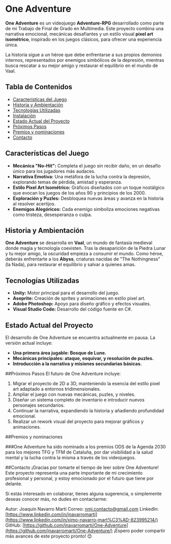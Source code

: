 # One Adventure

**One Adventure** es un videojuego **Adventure-RPG** desarrollado como parte de mi Trabajo de Final de Grado en Multimedia. Este proyecto combina una narrativa emocional, mecánicas desafiantes y un estilo visual **pixel art isométrico**, inspirado en los juegos clásicos, para ofrecer una experiencia única.  

La historia sigue a un héroe que debe enfrentarse a sus propios demonios internos, representados por enemigos simbólicos de la depresión, mientras busca rescatar a su mejor amigo y restaurar el equilibrio en el mundo de Vaal.  

## Tabla de Contenidos

- [Características del Juego](#características-del-juego)  
- [Historia y Ambientación](#historia-y-ambientación)  
- [Tecnologías Utilizadas](#tecnologías-utilizadas)  
- [Instalación](#instalación)  
- [Estado Actual del Proyecto](#estado-actual-del-proyecto)  
- [Próximos Pasos](#próximos-pasos)
- [Premios y nominaciones](#premios-y-nominaciones)   
- [Contacto](#contacto)  

## Características del Juego

- **Mecánica "No-Hit":** Completa el juego sin recibir daño, en un desafío único para los jugadores más audaces.  
- **Narrativa Emotiva:** Una metáfora de la lucha contra la depresión, explorando temas de pérdida, amistad y esperanza.  
- **Estilo Pixel Art Isométrico:** Gráficos diseñados con un toque nostálgico que evocan los juegos de los años 90 y principios de los 2000.  
- **Exploración y Puzles:** Desbloquea nuevas áreas y avanza en la historia al resolver acertijos.  
- **Enemigos Alegóricos:** Cada enemigo simboliza emociones negativas como tristeza, desesperanza o culpa.  

## Historia y Ambientación

**One Adventure** se desarrolla en **Vaal**, un mundo de fantasía medieval donde magia y tecnología coexisten. Tras la desaparición de la Piedra Lunar y tu mejor amigo, la oscuridad empieza a consumir el mundo. Como héroe, deberás enfrentarte a los **Abyss**, criaturas nacidas de "The Nothingness" (la Nada), para restaurar el equilibrio y salvar a quienes amas.  

## Tecnologías Utilizadas

- **Unity:** Motor principal para el desarrollo del juego.  
- **Aseprite:** Creación de sprites y animaciones en estilo pixel art.  
- **Adobe Photoshop:** Apoyo para diseño gráfico y efectos visuales.  
- **Visual Studio Code:** Desarrollo del código fuente en C#.  

## Estado Actual del Proyecto
El desarrollo de One Adventure se encuentra actualmente en pausa.
La versión actual incluye:
- **Una primera área jugable: Bosque de Lune.**
- **Mecánicas principales: ataque, esquivar, y resolución de puzles.**
- **Introducción a la narrativa y misiones secundarias básicas.**

##Próximos Pasos
El futuro de One Adventure incluye:

1. Migrar el proyecto de 2D a 3D, manteniendo la esencia del estilo pixel art adaptado a entornos tridimensionales.
2. Ampliar el juego con nuevas mecánicas, puzles, y niveles.
3. Diseñar un sistema completo de inventario e introducir nuevos personajes secundarios.
4. Continuar la narrativa, expandiendo la historia y añadiendo profundidad emocional.
5. Realizar un rework visual del proyecto para mejorar gráficos y animaciones.

##Premios y nominaciones

###One Adventure ha sido nominado a los premios ODS de la Agenda 2030 para los mejores TFG y TFM de Cataluña, por dar visibilidad a la salud mental y la lucha contra la misma a través de los videojuegos.

##Contacto
¡Gracias por tomarte el tiempo de leer sobre One Adventure! Este proyecto representa una parte importante de mi crecimiento profesional y personal, y estoy emocionado por el futuro que tiene por delante.

Si estás interesado en colaborar, tienes alguna sugerencia, o simplemente deseas conocer más, no dudes en contactarme:

Autor: Joaquín Navarro Martí
Correo: nmj.contacto@gmail.com
LinkedIn: [https://www.linkedin.com/in/jnavarromarti](https://www.linkedin.com/in/ximo-navarro-mart%C3%AD-823995214/)
GitHub: [https://github.com/jnavarromarti/One-Adventure](https://github.com/jnavarromarti/One-Adventure/)
¡Espero poder compartir más avances de este proyecto pronto! 😊
